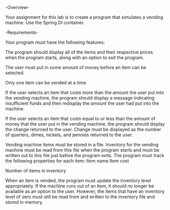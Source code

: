 -Overview-

Your assignment for this lab is to create a program that simulates a vending machine. Use the Spring DI container.

-Requirements-

Your program must have the following features:

The program should display all of the items and their respective prices when the program starts, along with an option to exit the program.

The user must put in some amount of money before an item can be selected.

Only one item can be vended at a time.

If the user selects an item that costs more than the amount the user put into the vending machine, the program should display a message indicating insufficient funds and then redisplay the amount the user had put into the machine.

If the user selects an item that costs equal to or less than the amount of money that the user put in the vending machine, the program should display the change returned to the user. Change must be displayed as the number of quarters, dimes, nickels, and pennies returned to the user.

Vending machine items must be stored in a file. Inventory for the vending machine must be read from this file when the program starts and must be written out to this file just before the program exits. The program must track the following properties for each item:
Item name
Item cost

Number of items in inventory

When an item is vended, the program must update the inventory level appropriately. If the machine runs out of an item, it should no longer be available as an option to the user. However, the items that have an inventory level of zero must still be read from and written to the inventory file and stored in memory.


